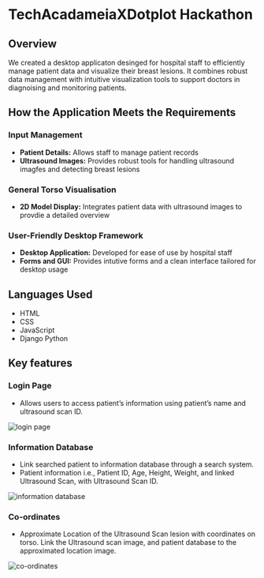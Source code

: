 # TechAcadameiaXDotplot Hackathon

## Overview
We created a desktop applicaton desinged for hospital staff to efficiently manage patient data and visualize their breast lesions. It combines robust data management with intuitive visualization tools to support doctors in diagnoising and monitoring patients.

## How the Application Meets the Requirements

### Input Management
* **Patient Details:** Allows staff to manage patient records
* **Ultrasound Images:** Provides robust tools for handling ultrasound imagfes and detecting breast lesions

### General Torso Visualisation
* **2D Model Display:** Integrates patient data with ultrasound images to provdie a detailed overview

### User-Friendly Desktop Framework
* **Desktop Application:** Developed for ease of use by hospital staff
* **Forms and GUI:** Provides intutive forms and a clean interface tailored for desktop usage

## Languages Used
* HTML
* CSS
* JavaScript
* Django Python

## Key features

### Login Page
* Allows users to access patient’s information using  patient’s name and ultrasound scan ID.
  
![login page](https://github.com/user-attachments/assets/2e491212-de44-435f-9404-a3b41ccd0224)

### Information Database
* Link searched patient to information database through a search system. 
* Patient information i.e., Patient ID, Age, Height, Weight, and linked Ultrasound Scan, with Ultrasound Scan ID. 

![information database](https://github.com/user-attachments/assets/c96f6587-df83-4c30-9b7a-a4ce0ec669cd)

### Co-ordinates
* Approximate Location of the  Ultrasound Scan lesion with coordinates  on torso. Link the  Ultrasound scan image, and patient database  to the approximated location image.

![co-ordinates](https://github.com/user-attachments/assets/4355fe1f-cf5b-482e-958b-f49d8e77fae3)
